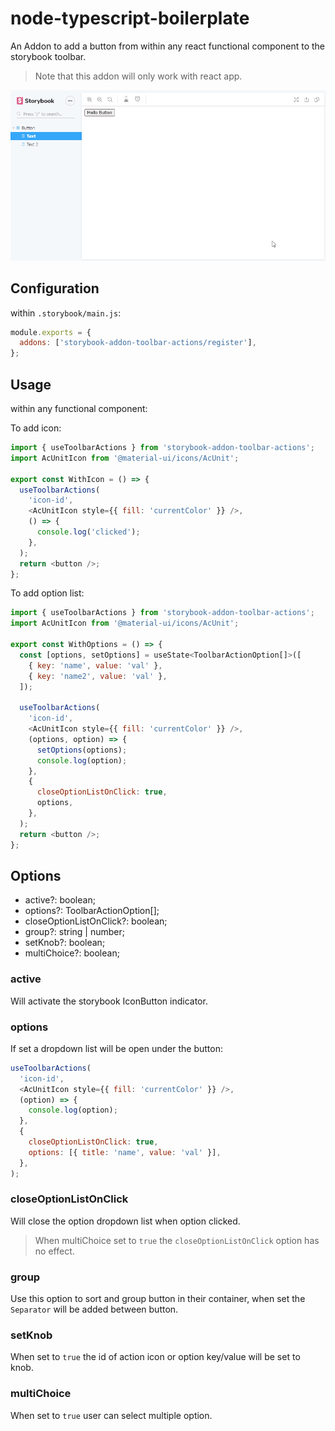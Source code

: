 # node-typescript-boilerplate

An Addon to add a button from within any react functional component to the storybook toolbar.

> Note that this addon will only work with react app.

![addon-screenshot](assets/storybook-addon-toolbar-actions.gif)

## Configuration

within `.storybook/main.js`:

```js
module.exports = {
  addons: ['storybook-addon-toolbar-actions/register'],
};
```

## Usage

within any functional component:

To add icon:

```js
import { useToolbarActions } from 'storybook-addon-toolbar-actions';
import AcUnitIcon from '@material-ui/icons/AcUnit';

export const WithIcon = () => {
  useToolbarActions(
    'icon-id',
    <AcUnitIcon style={{ fill: 'currentColor' }} />,
    () => {
      console.log('clicked');
    },
  );
  return <button />;
};
```

To add option list:

```js
import { useToolbarActions } from 'storybook-addon-toolbar-actions';
import AcUnitIcon from '@material-ui/icons/AcUnit';

export const WithOptions = () => {
  const [options, setOptions] = useState<ToolbarActionOption[]>([
    { key: 'name', value: 'val' },
    { key: 'name2', value: 'val' },
  ]);

  useToolbarActions(
    'icon-id',
    <AcUnitIcon style={{ fill: 'currentColor' }} />,
    (options, option) => {
      setOptions(options);
      console.log(option);
    },
    {
      closeOptionListOnClick: true,
      options,
    },
  );
  return <button />;
};
```

## Options

- active?: boolean;
- options?: ToolbarActionOption[];
- closeOptionListOnClick?: boolean;
- group?: string | number;
- setKnob?: boolean;
- multiChoice?: boolean;

### active

Will activate the storybook IconButton indicator.

### options

If set a dropdown list will be open under the button:

```js
useToolbarActions(
  'icon-id',
  <AcUnitIcon style={{ fill: 'currentColor' }} />,
  (option) => {
    console.log(option);
  },
  {
    closeOptionListOnClick: true,
    options: [{ title: 'name', value: 'val' }],
  },
);
```

### closeOptionListOnClick

Will close the option dropdown list when option clicked.

> When multiChoice set to `true` the `closeOptionListOnClick` option has no effect.

### group

Use this option to sort and group button in their container, when set the `Separator` will be added between button.

### setKnob

When set to `true` the id of action icon or option key/value will be set to knob.

### multiChoice

When set to `true` user can select multiple option.
